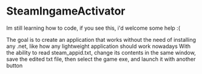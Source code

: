 # SteamIngameActivator
Im still learning how to code, if you see this, i'd welcome some help :(

The goal is to create an application that works without the need of installing any .net, like how any lightweight application should work nowadays
With the ability to read steam_appid.txt, change its contents in the same window, save the edited txt file, then select the game exe, and launch it with another button

